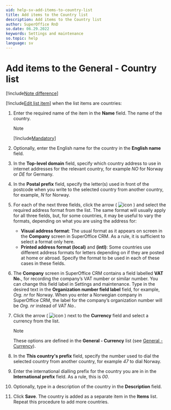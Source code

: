 ```yaml
---
uid: help-sv-add-items-to-country-list
title: Add items to the Country list
description: Add items to the Country list
author: SuperOffice RnD
so.date: 06.29.2022
keywords: Settings and maintenance
so.topic: help
language: sv
---
```


# Add items to the General - Country list

[!include[Note difference](includes/different-edit-list-item-dialog.md)]

[!include[Edit list item](includes/edit-list-item.md)] when the list items are countries:

1. Enter the required name of the item in the **Name** field. The name of the country.

    > [!NOTE]
    > [!include[Mandatory](includes/note-mandatory-field.md)]

2. Optionally, enter the English name for the country in the **English name** field.

3. In the **Top-level domain** field, specify which country address to use in internet addresses for the relevant country, for example *NO* for Norway or *DE* for Germany.

4. In the **Postal prefix** field, specify the letter(s) used in front of the postcode when you write to the selected country from another country, for example, *N* for Norway.

5. For each of the next three fields, click the arrow ( ![icon][img1] ) and select the required address format from the list. The same format will usually apply for all three fields, but, for some countries, it may be useful to vary the formats, depending on what you are using the address for:
    * **Visual address format**:
        The usual format as it appears on screen in the **Company** screen in SuperOffice CRM. As a rule, it is sufficient to select a format only here.
    * **Printed address format (local)** and **(intl)**:
        Some countries use different address formats for letters depending on if they are posted at home or abroad. Specify the format to be used in each of these cases in these fields.

6. The **Company** screen in SuperOffice CRM contains a field labelled **VAT No.**, for recording the company’s VAT number or similar number. You can change this field label in Settings and maintenance. Type in the desired text in the **Organization number field label** field, for example, *Org. nr* for Norway. When you enter a Norwegian company in SuperOffice CRM, the label for the company’s organization number will be *Org. nr* instead of *VAT No.*.

7. Click the arrow ( ![icon][img1] ) next to the **Currency** field and select a currency from the list.

    > [!NOTE]
    > These options are defined in the **General - Currency** list (see [General - Currency][2]).

8. In the **This country's prefix** field, specify the number used to dial the selected country from another country, for example *47* to dial Norway.

9. Enter the international dialling prefix for the country you are in in the **International prefix** field. As a rule, this is *00*.

10. Optionally, type in a description of the country in the **Description** field.

11. Click **Save**. The country is added as a separate item in the **Items** list. Repeat this procedure to add more countries.

<!-- Referenced links -->
[2]: currency.md

<!-- Referenced images -->
[img1]: ../../../../media/icons/arrow-down.png

